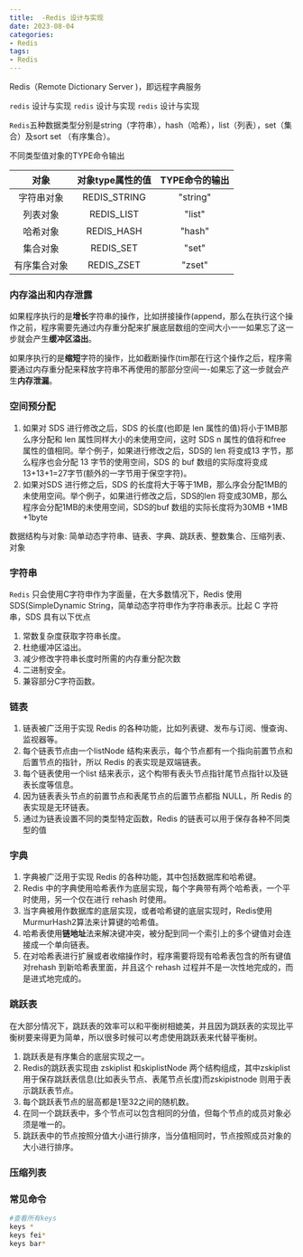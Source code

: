 ```yaml
---
title:  -Redis 设计与实现
date: 2023-08-04
categories: 
- Redis
tags:
- Redis
---
```

Redis（Remote Dictionary Server )，即远程字典服务

`redis` 设计与实现
`redis` 设计与实现
`redis` 设计与实现



`Redis`五种数据类型分别是string（字符串），hash（哈希），list（列表），set（集合）及sort set （有序集合）。

<!-- more -->

不同类型值对象的TYPE命令输出

|     对象     | 对象type属性的值 | TYPE命令的输出 |
| :----------: | :--------------: | :------------: |
|  字符串对象  |   REDIS_STRING   |    "string"    |
|   列表对象   |    REDIS_LIST    |     "list"     |
|   哈希对象   |    REDIS_HASH    |     "hash"     |
|   集合对象   |    REDIS_SET     |     "set"      |
| 有序集合对象 |    REDIS_ZSET    |     "zset"     |



### 内存溢出和内存泄露

如果程序执行的是**增长**字符串的操作，比如拼接操作(append，那么在执行这个操作之前，程序需要先通过内存重分配来扩展底层数组的空间大小一一如果忘了这一步就会产生**缓冲区溢出**。

如果序执行的是**缩短**字符的操作，比如截断操作(tim那在行这个操作之后，程序需要通过内存重分配来释放字符串不再使用的那部分空间一-如果忘了这一步就会产生**内存泄漏**。

### 空间预分配

1. 如果对 SDS 进行修改之后，SDS 的长度(也即是 len 属性的值)将小于1MB那么序分配和 len 属性同样大小的未使用空间，这时 SDS n 属性的值将和free 属性的值相同。举个例子，如果进行修改之后，SDS的 len 将变成13 字节，那么程序也会分配 13 字节的使用空间，SDS 的 buf 数组的实际度将变成13+13+1=27字节(额外的一字节用于保空字符)。
2. 如果对SDS 进行修之后，SDS 的长度将大于等于1MB，那么序会分配1MB的未使用空间。举个例子，如果进行修改之后，SDS的len 将变成30MB，那么程序会分配1MB的未使用空间，SDS的buf 数组的实际长度将为30MB +1MB +1byte



数据结构与对象: 简单动态字符串、链表、字典、跳跃表、整数集合、压缩列表、对象

### 字符串

`Redis` 只会使用C字符申作为字面量，在大多数情况下，Redis 使用 SDS(SimpleDynamic String，简单动态字符申作为字符串表示。比起 C 字符串，SDS 具有以下优点

1. 常数复杂度获取字符串长度。
2. 杜绝缓冲区溢出。
3. 减少修改字符串长度时所需的内存重分配次数
4. 二进制安全。
5. 兼容部分C字符函数。

### 链表

1. 链表被广泛用于实现 Redis 的各种功能，比如列表键、发布与订阅、慢查询、监视器等。
2. 每个链表节点由一个listNode 结构来表示，每个节点都有一个指向前置节点和后置节点的指针，所以 Redis 的表实现是双端链表。
3. 每个链表使用一个list 结来表示，这个构带有表头节点指针尾节点指针以及链表长度等信息。
4. 因为链表表头节点的前置节点和表尾节点的后置节点都指 NULL，所 Redis 的表实现是无环链表。
5. 通过为链表设置不同的类型特定函数，Redis 的链表可以用于保存各种不同类型的值

### 字典

1. 字典被广泛用于实现 Redis 的各种功能，其中包括数据库和哈希键。
2. Redis 中的字典使用哈希表作为底层实现，每个字典带有两个哈希表，一个平时使用，另一个仅在进行 rehash 时使用。
3. 当字典被用作数据库的底层实现，或者哈希键的底层实现时，Redis使用MurmurHash2算法来计算键的哈希值。
4. 哈希表使用**链地址**法来解决键冲突，被分配到同一个索引上的多个键值对会连接成一个单向链表。
5. 在对哈希表进行扩展或者收缩操作时，程序需要将现有哈希表包含的所有键值对rehash 到新哈希表里面，并且这个 rehash 过程并不是一次性地完成的，而是进式地完成的。

### 跳跃表

在大部分情况下，跳跃表的效率可以和平衡树相媲美，并且因为跳跃表的实现比平衡树要来得更为简单，所以很多时候可以考虑使用跳跃表来代替平衡树。

1. 跳跃表是有序集合的底层实现之一。
2. Redis的跳跃表实现由 zskiplist 和skiplistNode 两个结构组成，其中zskiplist用于保存跳跃表信息(比如表头节点、表尾节点长度)而zskipistnode 则用于表示跳跃表节点。
3. 每个跳跃表节点的层高都是1至32之间的随机数。
4. 在同一个跳跃表中，多个节点可以包含相同的分值，但每个节点的成员对象必须是唯一的。
5. 跳跃表中的节点按照分值大小进行排序，当分值相同时，节点按照成员对象的大小进行排序。

### 压缩列表



### 常见命令

```bash
#查看所有keys
keys *
keys fei*
keys bar*
```





